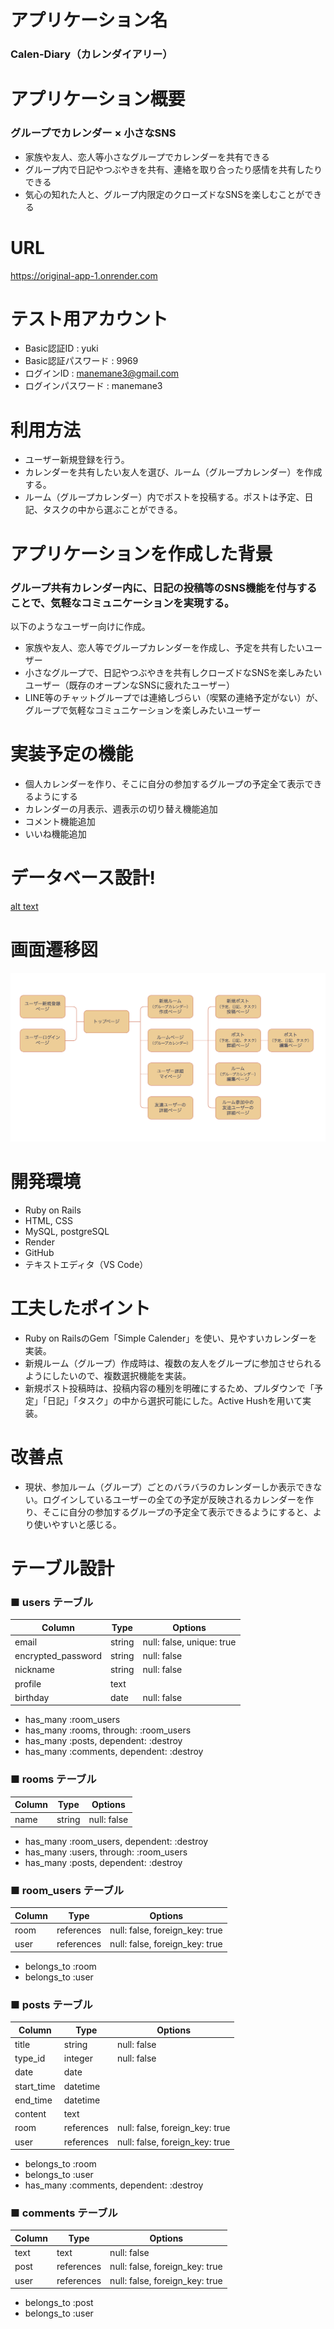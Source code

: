 # アプリケーション名
### Calen-Diary（カレンダイアリー）


# アプリケーション概要
### グループでカレンダー × 小さなSNS
* 家族や友人、恋人等小さなグループでカレンダーを共有できる
* グループ内で日記やつぶやきを共有、連絡を取り合ったり感情を共有したりできる
* 気心の知れた人と、グループ内限定のクローズドなSNSを楽しむことができる


# URL
https://original-app-1.onrender.com


# テスト用アカウント
* Basic認証ID : yuki
* Basic認証パスワード : 9969
* ログインID : manemane3@gmail.com
* ログインパスワード : manemane3


# 利用方法
* ユーザー新規登録を行う。
* カレンダーを共有したい友人を選び、ルーム（グループカレンダー）を作成する。
* ルーム（グループカレンダー）内でポストを投稿する。ポストは予定、日記、タスクの中から選ぶことができる。


# アプリケーションを作成した背景
### グループ共有カレンダー内に、日記の投稿等のSNS機能を付与することで、気軽なコミュニケーションを実現する。
以下のようなユーザー向けに作成。
* 家族や友人、恋人等でグループカレンダーを作成し、予定を共有したいユーザー
* 小さなグループで、日記やつぶやきを共有しクローズドなSNSを楽しみたいユーザー（既存のオープンなSNSに疲れたユーザー）
* LINE等のチャットグループでは連絡しづらい（喫緊の連絡予定がない）が、グループで気軽なコミュニケーションを楽しみたいユーザー


# 実装予定の機能
* 個人カレンダーを作り、そこに自分の参加するグループの予定全て表示できるようにする
* カレンダーの月表示、週表示の切り替え機能追加
* コメント機能追加
* いいね機能追加


# データベース設計!
[alt text](<スクリーンショット 2024-05-01 14.05.37.png>)


# 画面遷移図
![alt text](<スクリーンショット 2024-04-11 17.03.09.png>)

# 開発環境
* Ruby on Rails
* HTML, CSS
* MySQL, postgreSQL
* Render
* GitHub
* テキストエディタ（VS Code）


# 工夫したポイント
* Ruby on RailsのGem「Simple Calender」を使い、見やすいカレンダーを実装。
* 新規ルーム（グループ）作成時は、複数の友人をグループに参加させられるようにしたいので、複数選択機能を実装。
* 新規ポスト投稿時は、投稿内容の種別を明確にするため、プルダウンで「予定」「日記」「タスク」の中から選択可能にした。Active Hushを用いて実装。


# 改善点
* 現状、参加ルーム（グループ）ごとのバラバラのカレンダーしか表示できない。ログインしているユーザーの全ての予定が反映されるカレンダーを作り、そこに自分の参加するグループの予定全て表示できるようにすると、より使いやすいと感じる。


# テーブル設計

### ■ users テーブル

| Column                    | Type       | Options                        |
| ------------------------- | ---------- | ------------------------------ |
| email                     | string     | null: false, unique: true      |
| encrypted_password        | string     | null: false                    |
| nickname                  | string     | null: false                    |
| profile                   | text       |                                |
| birthday                  | date       | null: false                    |

- has_many :room_users
- has_many :rooms, through: :room_users
- has_many :posts, dependent: :destroy
- has_many :comments, dependent: :destroy


### ■ rooms テーブル

| Column                    | Type       | Options                        |
| ------------------------- | ---------- | ------------------------------ |
| name                      | string     | null: false                    |

- has_many :room_users, dependent: :destroy
- has_many :users, through: :room_users
- has_many :posts, dependent: :destroy


### ■ room_users テーブル

| Column                    | Type       | Options                        |
| ------------------------- | ---------- | ------------------------------ |
| room                      | references | null: false, foreign_key: true |
| user                      | references | null: false, foreign_key: true |

- belongs_to :room
- belongs_to :user


### ■ posts テーブル

| Column                    | Type       | Options                        |
| ------------------------- | ---------- | ------------------------------ |
| title                     | string     | null: false                    |
| type_id                   | integer    | null: false                    |
| date                      | date       |                                |
| start_time                | datetime   |                                |
| end_time                  | datetime   |                                |
| content                   | text       |                                |
| room                      | references | null: false, foreign_key: true |
| user                      | references | null: false, foreign_key: true |

- belongs_to :room
- belongs_to :user
- has_many :comments, dependent: :destroy


### ■ comments テーブル

| Column                    | Type       | Options                        |
| ------------------------- | ---------- | ------------------------------ |
| text                      | text       | null: false                    |
| post                      | references | null: false, foreign_key: true |
| user                      | references | null: false, foreign_key: true |

- belongs_to :post
- belongs_to :user